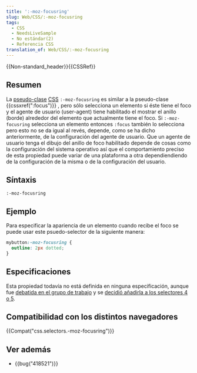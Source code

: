 ```yaml
---
title: ':-moz-focusring'
slug: Web/CSS/:-moz-focusring
tags:
  - CSS
  - NeedsLiveSample
  - No estándar(2)
  - Referencia CSS
translation_of: Web/CSS/:-moz-focusring
---
```

{{Non-standard_header}}{{CSSRef}}

## Resumen

La [pseudo-clase](/es/docs/Web/CSS/Pseudo-classes) [CSS](/es/docs/Web/CSS) `:-moz-focusring` es similar a la pseudo-clase {{cssxref(":focus")}} , pero sólo selecciona un elemento si éste tiene el foco y el agente de usuario (user-agent) tiene habilitado el mostrar el anillo (borde) alrededor del elemento que actualmente tiene el foco. Si `:-moz-focusring` selecciona un elemento entonces `:focus` también lo selecciona pero esto no se da igual al revés, depende, como se ha dicho anteriormente, de la configuración del agente de usuario. Que un agente de usuario tenga el dibujo del anillo de foco habilitado depende de cosas como la configuración del sistema operativo así que el comportamiento preciso de esta propiedad puede variar de una plataforma a otra dependiendiendo de la configuración de la misma o de la configuración del usuario.

## Síntaxis

```
:-moz-focusring
```

## Ejemplo

Para especificar la apariencia de un elemento cuando recibe el foco se puede usar este psuedo-selector de la siguiente manera:

```css
mybutton:-moz-focusring {
  outline: 2px dotted;
}
```

## Especificaciones

Esta propiedad todavía no está definida en ninguna especificación, aunque fue [debatida en el grupo de trabajo](https://lists.w3.org/Archives/Public/www-style/2015Sep/0226.html) y se [decidió añadirla a los selectores 4 o 5](https://lists.w3.org/Archives/Public/www-style/2015Oct/0012.html).

## Compatibilidad con los distintos navegadores

{{Compat("css.selectors.-moz-focusring")}}

## Ver además

- {{bug("418521")}}
